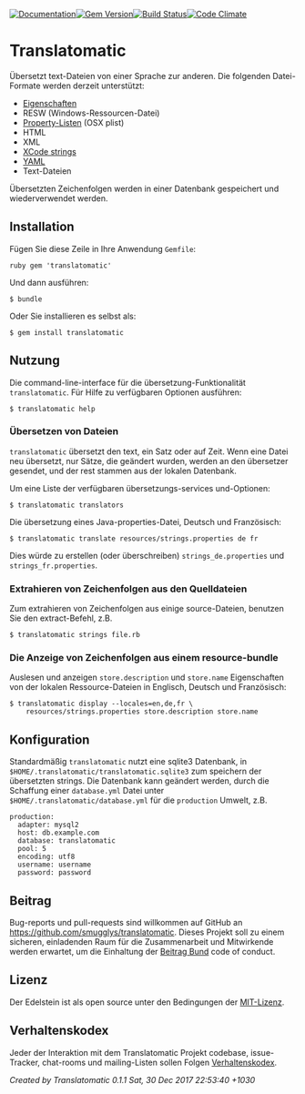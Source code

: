 [![Documentation](http://img.shields.io/badge/yard-docs-blue.svg)](http://www.rubydoc.info/gems/translatomatic)[![Gem Version](https://badge.fury.io/rb/translatomatic.svg)](https://badge.fury.io/rb/translatomatic)[![Build Status](https://travis-ci.org/smugglys/translatomatic.svg?branch=master)](https://travis-ci.org/smugglys/translatomatic)[![Code Climate](https://codeclimate.com/github/smugglys/translatomatic.svg)](https://codeclimate.com/github/smugglys/translatomatic)

# Translatomatic

Übersetzt text-Dateien von einer Sprache zur anderen. Die folgenden Datei-Formate werden derzeit unterstützt:

- [Eigenschaften](https://en.wikipedia.org/wiki/.properties)
- RESW (Windows-Ressourcen-Datei)
- [Property-Listen](https://en.wikipedia.org/wiki/Property_list) (OSX plist)
- HTML
- XML
- [XCode strings](https://developer.apple.com/library/content/documentation/Cocoa/Conceptual/LoadingResources/Strings/Strings.html)
- [YAML](http://yaml.org/)
- Text-Dateien

Übersetzten Zeichenfolgen werden in einer Datenbank gespeichert und wiederverwendet werden.

## Installation

Fügen Sie diese Zeile in Ihre Anwendung `Gemfile`:

`ruby
gem 'translatomatic'
`

Und dann ausführen:

    $ bundle

Oder Sie installieren es selbst als:

    $ gem install translatomatic

## Nutzung

Die command-line-interface für die übersetzung-Funktionalität `translatomatic`. Für Hilfe zu verfügbaren Optionen ausführen:

    $ translatomatic help

### Übersetzen von Dateien

`translatomatic` übersetzt den text, ein Satz oder auf Zeit. Wenn eine Datei neu übersetzt, nur Sätze, die geändert wurden, werden an den übersetzer gesendet, und der rest stammen aus der lokalen Datenbank.

Um eine Liste der verfügbaren übersetzungs-services und-Optionen:

    $ translatomatic translators

Die übersetzung eines Java-properties-Datei, Deutsch und Französisch:

    $ translatomatic translate resources/strings.properties de fr

Dies würde zu erstellen (oder überschreiben) `strings_de.properties` und `strings_fr.properties`.

### Extrahieren von Zeichenfolgen aus den Quelldateien

Zum extrahieren von Zeichenfolgen aus einige source-Dateien, benutzen Sie den extract-Befehl, z.B.

    $ translatomatic strings file.rb

### Die Anzeige von Zeichenfolgen aus einem resource-bundle

Auslesen und anzeigen `store.description` und `store.name` Eigenschaften von der lokalen Ressource-Dateien in Englisch, Deutsch und Französisch:

    $ translatomatic display --locales=en,de,fr \
        resources/strings.properties store.description store.name

## Konfiguration

Standardmäßig `translatomatic` nutzt eine sqlite3 Datenbank, in `$HOME/.translatomatic/translatomatic.sqlite3` zum speichern der übersetzten strings. Die Datenbank kann geändert werden, durch die Schaffung einer `database.yml` Datei unter `$HOME/.translatomatic/database.yml` für die `production` Umwelt, z.B.

    production:
      adapter: mysql2
      host: db.example.com
      database: translatomatic
      pool: 5
      encoding: utf8
      username: username
      password: password

## Beitrag

Bug-reports und pull-requests sind willkommen auf GitHub an https://github.com/smugglys/translatomatic. Dieses Projekt soll zu einem sicheren, einladenden Raum für die Zusammenarbeit und Mitwirkende werden erwartet, um die Einhaltung der [Beitrag Bund](http://contributor-covenant.org) code of conduct.

## Lizenz

Der Edelstein ist als open source unter den Bedingungen der [MIT-Lizenz](https://opensource.org/licenses/MIT).

## Verhaltenskodex

Jeder der Interaktion mit dem Translatomatic Projekt codebase, issue-Tracker, chat-rooms und mailing-Listen sollen Folgen [Verhaltenskodex](https://github.com/smugglys/translatomatic/blob/master/CODE_OF_CONDUCT.md).

_Created by Translatomatic 0.1.1 Sat, 30 Dec 2017 22:53:40 +1030_
